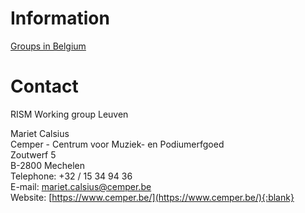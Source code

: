 # Information

[Groups in Belgium](/working-groups/belgium/home.html)

# Contact

RISM Working group Leuven

Mariet Calsius  
Cemper - Centrum voor Muziek- en Podiumerfgoed  
Zoutwerf 5  
B-2800 Mechelen  
Telephone: +32 / 15 34 94 36   
E-mail: [mariet.calsius@cemper.be](mailto:mariet.calsius@cemper.be)  
Website: [https://www.cemper.be/](https://www.cemper.be/){:blank}
